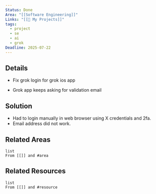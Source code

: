 ```yaml
---
Status: Done
Area: "[[Software Engineering]]"
Links: "[[🚧 My Projects]]"
tags:
  - project
  - se
  - ai
  - grok
Deadline: 2025-07-22
---
```

## Details

- Fix grok login for grok ios app

- Grok app keeps asking for validation email 

## Solution

- Had to login manually in web browser using X credentials and 2fa.
- Email address did not work.

## Related Areas

```dataview
list
From [[]] and #area 
```

## Related Resources

```dataview
list
From [[]] and #resource
```